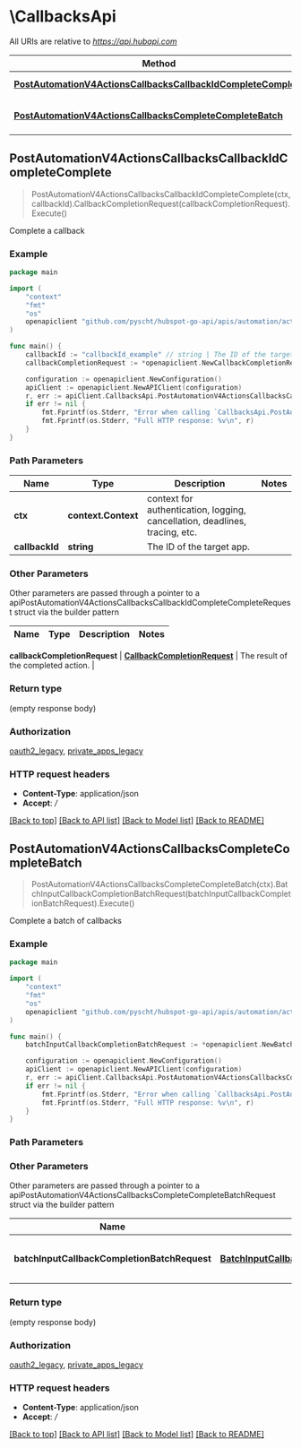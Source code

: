 # \CallbacksApi

All URIs are relative to *https://api.hubapi.com*

Method | HTTP request | Description
------------- | ------------- | -------------
[**PostAutomationV4ActionsCallbacksCallbackIdCompleteComplete**](CallbacksApi.md#PostAutomationV4ActionsCallbacksCallbackIdCompleteComplete) | **Post** /automation/v4/actions/callbacks/{callbackId}/complete | Complete a callback
[**PostAutomationV4ActionsCallbacksCompleteCompleteBatch**](CallbacksApi.md#PostAutomationV4ActionsCallbacksCompleteCompleteBatch) | **Post** /automation/v4/actions/callbacks/complete | Complete a batch of callbacks



## PostAutomationV4ActionsCallbacksCallbackIdCompleteComplete

> PostAutomationV4ActionsCallbacksCallbackIdCompleteComplete(ctx, callbackId).CallbackCompletionRequest(callbackCompletionRequest).Execute()

Complete a callback



### Example

```go
package main

import (
    "context"
    "fmt"
    "os"
    openapiclient "github.com/pyscht/hubspot-go-api/apis/automation/actions"
)

func main() {
    callbackId := "callbackId_example" // string | The ID of the target app.
    callbackCompletionRequest := *openapiclient.NewCallbackCompletionRequest(map[string]string{"key": "Inner_example"}) // CallbackCompletionRequest | The result of the completed action.

    configuration := openapiclient.NewConfiguration()
    apiClient := openapiclient.NewAPIClient(configuration)
    r, err := apiClient.CallbacksApi.PostAutomationV4ActionsCallbacksCallbackIdCompleteComplete(context.Background(), callbackId).CallbackCompletionRequest(callbackCompletionRequest).Execute()
    if err != nil {
        fmt.Fprintf(os.Stderr, "Error when calling `CallbacksApi.PostAutomationV4ActionsCallbacksCallbackIdCompleteComplete``: %v\n", err)
        fmt.Fprintf(os.Stderr, "Full HTTP response: %v\n", r)
    }
}
```

### Path Parameters


Name | Type | Description  | Notes
------------- | ------------- | ------------- | -------------
**ctx** | **context.Context** | context for authentication, logging, cancellation, deadlines, tracing, etc.
**callbackId** | **string** | The ID of the target app. | 

### Other Parameters

Other parameters are passed through a pointer to a apiPostAutomationV4ActionsCallbacksCallbackIdCompleteCompleteRequest struct via the builder pattern


Name | Type | Description  | Notes
------------- | ------------- | ------------- | -------------

 **callbackCompletionRequest** | [**CallbackCompletionRequest**](CallbackCompletionRequest.md) | The result of the completed action. | 

### Return type

 (empty response body)

### Authorization

[oauth2_legacy](../README.md#oauth2_legacy), [private_apps_legacy](../README.md#private_apps_legacy)

### HTTP request headers

- **Content-Type**: application/json
- **Accept**: */*

[[Back to top]](#) [[Back to API list]](../README.md#documentation-for-api-endpoints)
[[Back to Model list]](../README.md#documentation-for-models)
[[Back to README]](../README.md)


## PostAutomationV4ActionsCallbacksCompleteCompleteBatch

> PostAutomationV4ActionsCallbacksCompleteCompleteBatch(ctx).BatchInputCallbackCompletionBatchRequest(batchInputCallbackCompletionBatchRequest).Execute()

Complete a batch of callbacks



### Example

```go
package main

import (
    "context"
    "fmt"
    "os"
    openapiclient "github.com/pyscht/hubspot-go-api/apis/automation/actions"
)

func main() {
    batchInputCallbackCompletionBatchRequest := *openapiclient.NewBatchInputCallbackCompletionBatchRequest([]openapiclient.CallbackCompletionBatchRequest{*openapiclient.NewCallbackCompletionBatchRequest("CallbackId_example", map[string]string{"key": "Inner_example"})}) // BatchInputCallbackCompletionBatchRequest | The result of the completed action.

    configuration := openapiclient.NewConfiguration()
    apiClient := openapiclient.NewAPIClient(configuration)
    r, err := apiClient.CallbacksApi.PostAutomationV4ActionsCallbacksCompleteCompleteBatch(context.Background()).BatchInputCallbackCompletionBatchRequest(batchInputCallbackCompletionBatchRequest).Execute()
    if err != nil {
        fmt.Fprintf(os.Stderr, "Error when calling `CallbacksApi.PostAutomationV4ActionsCallbacksCompleteCompleteBatch``: %v\n", err)
        fmt.Fprintf(os.Stderr, "Full HTTP response: %v\n", r)
    }
}
```

### Path Parameters



### Other Parameters

Other parameters are passed through a pointer to a apiPostAutomationV4ActionsCallbacksCompleteCompleteBatchRequest struct via the builder pattern


Name | Type | Description  | Notes
------------- | ------------- | ------------- | -------------
 **batchInputCallbackCompletionBatchRequest** | [**BatchInputCallbackCompletionBatchRequest**](BatchInputCallbackCompletionBatchRequest.md) | The result of the completed action. | 

### Return type

 (empty response body)

### Authorization

[oauth2_legacy](../README.md#oauth2_legacy), [private_apps_legacy](../README.md#private_apps_legacy)

### HTTP request headers

- **Content-Type**: application/json
- **Accept**: */*

[[Back to top]](#) [[Back to API list]](../README.md#documentation-for-api-endpoints)
[[Back to Model list]](../README.md#documentation-for-models)
[[Back to README]](../README.md)

